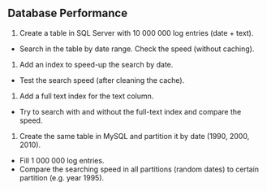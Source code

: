 ## Database Performance

1.  Create a table in SQL Server with 10 000 000 log entries (date + text).
  * Search in the table by date range. Check the speed (without caching).
1.  Add an index to speed-up the search by date.
  * Test the search speed (after cleaning the cache).
1.  Add a full text index for the text column.
  * Try to search with and without the full-text index and compare the speed.
1.  Create the same table in MySQL and partition it by date (1990, 2000, 2010).
  * Fill 1 000 000 log entries.
  * Compare the searching speed in all partitions (random dates) to certain partition (e.g. year 1995).

